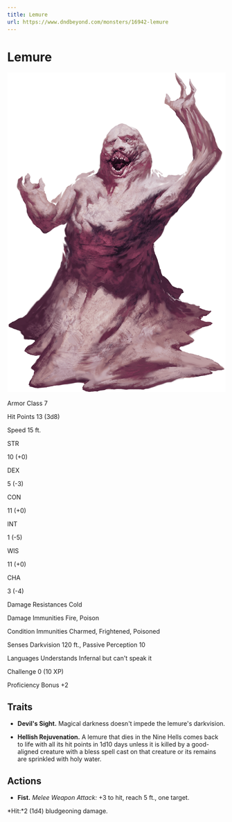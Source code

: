 ```yaml
---
title: Lemure
url: https://www.dndbeyond.com/monsters/16942-lemure
---
```


# Lemure

![Lemure](lemure.png)

Armor Class
7

Hit Points
13
(3d8)

Speed
15 ft.

STR

10
(+0)

DEX

5
(-3)

CON

11
(+0)

INT

1
(-5)

WIS

11
(+0)

CHA

3
(-4)

Damage Resistances
Cold

Damage Immunities
Fire, Poison

Condition Immunities
Charmed, Frightened, Poisoned

Senses
Darkvision 120 ft., Passive Perception 10

Languages
Understands Infernal but can't speak it

Challenge
0 (10 XP)

Proficiency Bonus
+2

## Traits

* **Devil's Sight.** Magical darkness doesn't impede the lemure's darkvision.

* **Hellish Rejuvenation.** A lemure that dies in the Nine Hells comes back to life with all its hit points in 1d10 days unless it is killed by a good-aligned creature with a bless spell cast on that creature or its remains are sprinkled with holy water.

## Actions

* **Fist.** *Melee Weapon Attack:* +3 to hit, reach 5 ft., one target.

*Hit:*2 (1d4) bludgeoning damage.